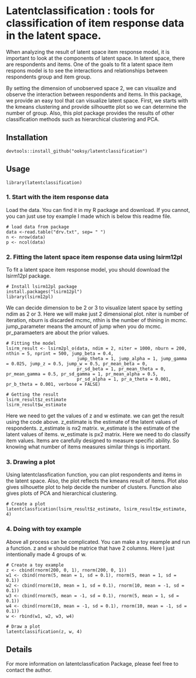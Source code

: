 # Latentclassification : tools for classification of item response data in the latent space.

When analyzing the result of latent space item response model, it is important to look at the components of latent space. In latent space, there are respondents and items. One of the goals to fit a latent space item respons model is to see the interactions and relationships between respondents group and item group.

By setting the dimension of unobserved space 2, we can visualize and observe the interaction between respondents and items. In this package, we provide an easy tool that can visualize latent space. First, we starts with the kmeans clustering and provide silhouette plot so we can determine the number of group. Also, this plot package provides the results of other classification methods such as hierarchical clustering and PCA.

## Installation

```{r install, tidy='formatR',eval=FALSE, echo=TRUE}
devtools::install_github("ooksy/latentclassification")
```

## Usage

```{r attach, echo=T, results='hide', message=F, warning=F, tidy='formatR'}
library(latentclassification)
```


### 1. Start with the item response data

Load the data.
You can find it in my R package and download.
If you cannot, you can just use toy example I made which is below this readme file.

```{r conversion, tidy='formatR', tidy.opts=list(width.cutoff = 70),cache=T}
# load data from package
data <-read.table("drv.txt", sep= " ")
n <- nrow(data)
p <- ncol(data)
```

### 2. Fitting the latent space item response data using lsirm12pl

To fit a latent space item response model, you should download the lsirm12pl package.

```{r interp data, tidy='formatR', tidy.opts=list(width.cutoff = 70),echo=FALSE,results='hide',cache=TRUE}
# Install lsirm12pl package
install.packages("lsirm12pl")
library(lsirm12pl)
```

We can decide dimension to be 2 or 3 to visualize latent space by setting ndim as 2 or 3.
Here we will make just 2 dimensional plot.
niter is number of iteration, nburn is discarded mcmc, nthin is the number of thining in mcmc.
jump_parameter means the amount of jump when you do mcmc. pr_paramaeters are about the prior values.

```{r interp func, tidy='formatR', tidy.opts=list(width.cutoff = 70),cache=T}
# Fitting the model
lsirm_result <- lsirm2pl_o(data, ndim = 2, niter = 1000, nburn = 200, nthin = 5, nprint = 500, jump_beta = 0.4,
                           jump_theta = 1, jump_alpha = 1, jump_gamma = 0.025, jump_z = 0.5, jump_w = 0.5, pr_mean_beta = 0,
                           pr_sd_beta = 1, pr_mean_theta = 0, pr_mean_gamma = 0.5, pr_sd_gamma = 1, pr_mean_alpha = 0.5,
                           pr_sd_alpha = 1, pr_a_theta = 0.001, pr_b_theta = 0.001, verbose = FALSE)

# Getting the result
lsirm_result$z_estimate
lsirm_result$w_estimate
```

Here we need to get the values of z and w estimate. we can get the result using the code above.
z_estimate is the estimate of the latent values of respondents. z_estimate is nx2 matrix.
w_estimate is the estimate of the latent values of items. w_estimate is px2 matrix.
Here we need to do classify item values. 
Items are carefully designed to measure specific ability. So knowing what number of items measures similar things is important. 

### 3. Drawing a plot

Using latentclassfication function, you can plot respondents and items in the latent space.
Also, the plot reflects the kmeans result of items. Plot also gives silhouette plot to help decide the number of clusters.
Function also gives plots of PCA and hierarchical clustering.

```{r bbox, tidy='formatR', tidy.opts=list(width.cutoff = 70),cache=T}
# Create a plot
latentclassfication(lsirm_result$z_estimate, lsirm_result$w_estimate, 4)
```

### 4. Doing with toy example

Above all process can be complicated.
You can make a toy example and run a function.
z and w should be matrice that have 2 columns.
Here I just intentionally made 4 groups of w.

```{r bbox, tidy='formatR', tidy.opts=list(width.cutoff = 70),cache=T}
# Create a toy example
z <- cbind(rnorm(200, 0, 1), rnorm(200, 0, 1))
w1 <- cbind(rnorm(5, mean = 1, sd = 0.1), rnorm(5, mean = 1, sd = 0.1))
w2 <- cbind(rnorm(10, mean = 1, sd = 0.1), rnorm(10, mean = -1, sd = 0.1))
w3 <- cbind(rnorm(5, mean = -1, sd = 0.1), rnorm(5, mean = 1, sd = 0.1))
w4 <- cbind(rnorm(10, mean = -1, sd = 0.1), rnorm(10, mean = -1, sd = 0.1))
w <- rbind(w1, w2, w3, w4)

# Draw a plot
latentclassification(z, w, 4)
```


## Details

For more information on latentclassfication Package, please feel free to contact the author.
